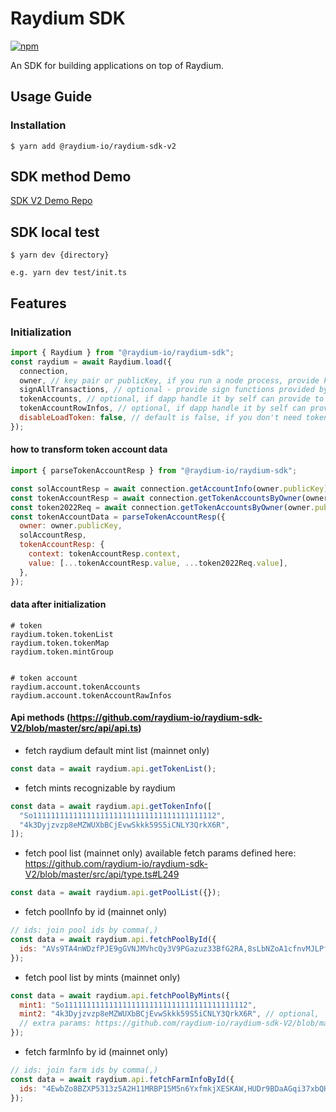 # Raydium SDK

[npm-image]: https://img.shields.io/npm/v/@raydium-io/raydium-sdk-v2.svg?style=flat
[npm-url]: https://www.npmjs.com/package/@raydium-io/raydium-sdk-v2

[![npm][npm-image]][npm-url]

An SDK for building applications on top of Raydium.

## Usage Guide

### Installation

```
$ yarn add @raydium-io/raydium-sdk-v2
```

## SDK method Demo

[SDK V2 Demo Repo](https://github.com/raydium-io/raydium-sdk-V2-demo)

## SDK local test

```
$ yarn dev {directory}

e.g. yarn dev test/init.ts
```

## Features

### Initialization

```javascript
import { Raydium } from "@raydium-io/raydium-sdk";
const raydium = await Raydium.load({
  connection,
  owner, // key pair or publicKey, if you run a node process, provide keyPair
  signAllTransactions, // optional - provide sign functions provided by @solana/wallet-adapter-react
  tokenAccounts, // optional, if dapp handle it by self can provide to sdk
  tokenAccountRowInfos, // optional, if dapp handle it by self can provide to sdk
  disableLoadToken: false, // default is false, if you don't need token info, set to true
});
```

#### how to transform token account data

```javascript
import { parseTokenAccountResp } from "@raydium-io/raydium-sdk";

const solAccountResp = await connection.getAccountInfo(owner.publicKey);
const tokenAccountResp = await connection.getTokenAccountsByOwner(owner.publicKey, { programId: TOKEN_PROGRAM_ID });
const token2022Req = await connection.getTokenAccountsByOwner(owner.publicKey, { programId: TOKEN_2022_PROGRAM_ID });
const tokenAccountData = parseTokenAccountResp({
  owner: owner.publicKey,
  solAccountResp,
  tokenAccountResp: {
    context: tokenAccountResp.context,
    value: [...tokenAccountResp.value, ...token2022Req.value],
  },
});
```

#### data after initialization

```
# token
raydium.token.tokenList
raydium.token.tokenMap
raydium.token.mintGroup


# token account
raydium.account.tokenAccounts
raydium.account.tokenAccountRawInfos
```

#### Api methods (https://github.com/raydium-io/raydium-sdk-V2/blob/master/src/api/api.ts)

- fetch raydium default mint list (mainnet only)

```javascript
const data = await raydium.api.getTokenList();
```

- fetch mints recognizable by raydium

```javascript
const data = await raydium.api.getTokenInfo([
  "So11111111111111111111111111111111111111112",
  "4k3Dyjzvzp8eMZWUXbBCjEvwSkkk59S5iCNLY3QrkX6R",
]);
```

- fetch pool list (mainnet only)
  available fetch params defined here: https://github.com/raydium-io/raydium-sdk-V2/blob/master/src/api/type.ts#L249

```javascript
const data = await raydium.api.getPoolList({});
```

- fetch poolInfo by id (mainnet only)

```javascript
// ids: join pool ids by comma(,)
const data = await raydium.api.fetchPoolById({
  ids: "AVs9TA4nWDzfPJE9gGVNJMVhcQy3V9PGazuz33BfG2RA,8sLbNZoA1cfnvMJLPfp98ZLAnFSYCFApfJKMbiXNLwxj",
});
```

- fetch pool list by mints (mainnet only)

```javascript
const data = await raydium.api.fetchPoolByMints({
  mint1: "So11111111111111111111111111111111111111112",
  mint2: "4k3Dyjzvzp8eMZWUXbBCjEvwSkkk59S5iCNLY3QrkX6R", // optional,
  // extra params: https://github.com/raydium-io/raydium-sdk-V2/blob/master/src/api/type.ts#L249
});
```

- fetch farmInfo by id (mainnet only)

```javascript
// ids: join farm ids by comma(,)
const data = await raydium.api.fetchFarmInfoById({
  ids: "4EwbZo8BZXP5313z5A2H11MRBP15M5n6YxfmkjXESKAW,HUDr9BDaAGqi37xbQHzxCyXvfMCKPTPNF8g9c9bPu1Fu",
});
```
